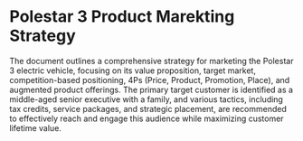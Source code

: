 # Polestar 3 Product Marekting Strategy
The document outlines a comprehensive strategy for marketing the Polestar 3 electric vehicle, focusing on its value proposition, target market, competition-based positioning, 4Ps (Price, Product, Promotion, Place), and augmented product offerings. The primary target customer is identified as a middle-aged senior executive with a family, and various tactics, including tax credits, service packages, and strategic placement, are recommended to effectively reach and engage this audience while maximizing customer lifetime value.

